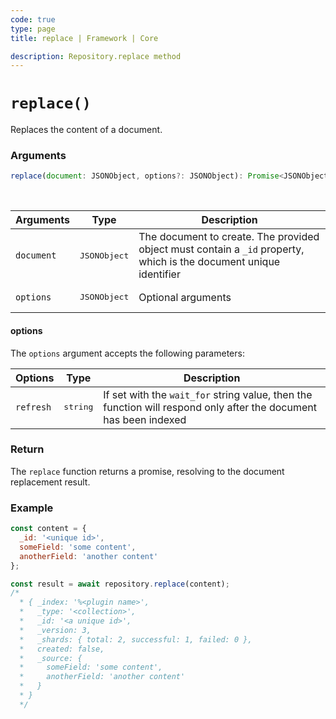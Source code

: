 ```yaml
---
code: true
type: page
title: replace | Framework | Core

description: Repository.replace method
---
```


# `replace()`

Replaces the content of a document.

### Arguments

```js
replace(document: JSONObject, options?: JSONObject): Promise<JSONObject>;
```

<br/>

| Arguments  | Type              | Description                                                                                                        |
| ---------- | ----------------- | ------------------------------------------------------------------------------------------------------------------ |
| `document` | <pre>JSONObject</pre> | The document to create. The provided object must contain a `_id` property, which is the document unique identifier |
| `options`  | <pre>JSONObject</pre> | Optional arguments                                                                                                 |

#### options

The `options` argument accepts the following parameters:

| Options   | Type              | Description                                                                                                      |
| --------- | ----------------- | ---------------------------------------------------------------------------------------------------------------- |
| `refresh` | <pre>string</pre> | If set with the `wait_for` string value, then the function will respond only after the document has been indexed |

### Return

The `replace` function returns a promise, resolving to the document replacement result.

### Example

```js
const content = {
  _id: '<unique id>',
  someField: 'some content',
  anotherField: 'another content'
};

const result = await repository.replace(content);
/*
  * { _index: '%<plugin name>',
  *   _type: '<collection>',
  *   _id: '<a unique id>',
  *   _version: 3,
  *   _shards: { total: 2, successful: 1, failed: 0 },
  *   created: false,
  *   _source: {
  *     someField: 'some content',
  *     anotherField: 'another content'
  *   }
  * }
  */
```
